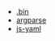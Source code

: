

- [.bin](node_modules/.bin/README)
- [argparse](node_modules/argparse/README)
- [js-yaml](node_modules/js-yaml/README)